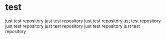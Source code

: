 # test
just test repository
just test repository
just test repositoryjust test repository
just test repository
just test repository
just test repository
just test repository
